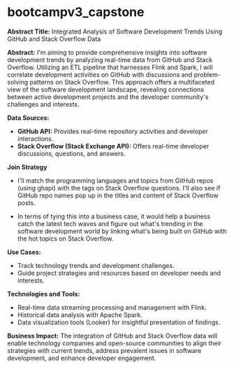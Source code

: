 # bootcampv3_capstone

**Abstract Title:** Integrated Analysis of Software Development Trends Using GitHub and Stack Overflow Data

**Abstract:**
I'm aiming to provide comprehensive insights into software development trends by analyzing real-time data from GitHub and Stack Overflow. Utilizing an ETL pipeline that harnesses Flink and Spark, I will correlate development activities on GitHub with discussions and problem-solving patterns on Stack Overflow. This approach offers a multifaceted view of the software development landscape, revealing connections between active development projects and the developer community's challenges and interests.

**Data Sources:**
- **GitHub API:** Provides real-time repository activities and developer interactions.
- **Stack Overflow (Stack Exchange API):** Offers real-time developer discussions, questions, and answers.

**Join Strategy**
- I'll match the programming languages and topics from GitHub repos (using ghapi) with the tags on Stack Overflow questions. I'll also see if GitHub repo names pop up in the titles and content of Stack Overflow posts.

- In terms of tying this into a business case, it would help a business catch the latest tech waves and figure out what's trending in the software development world by linking what's being built on GitHub with the hot topics on Stack Overflow.

**Use Cases:**
- Track technology trends and development challenges.
- Guide project strategies and resources based on developer needs and interests.

**Technologies and Tools:**
- Real-time data streaming processing and management with Flink.
- Historical data analysis with Apache Spark.
- Data visualization tools (Looker) for insightful presentation of findings.

**Business Impact:**
The integration of GitHub and Stack Overflow data will enable technology companies and open-source communities to align their strategies with current trends, address prevalent issues in software development, and enhance developer engagement.
